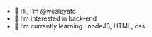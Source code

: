 - 👋 Hi, I’m @wesleyafc
- 👀 I’m interested in back-end
- 🌱 I’m currently learning : nodeJS, HTML, css

<!---
wesleyafc/wesleyafc is a ✨ special ✨ repository because its `README.md` (this file) appears on your GitHub profile.
You can click the Preview link to take a look at your changes.
--->
